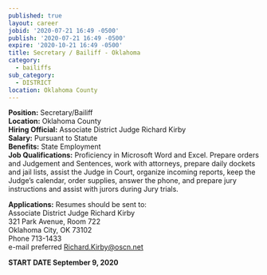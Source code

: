 ```yaml
---
published: true
layout: career
jobid: '2020-07-21 16:49 -0500'
publish: '2020-07-21 16:49 -0500'
expire: '2020-10-21 16:49 -0500'
title: Secretary / Bailiff - Oklahoma
category:
  - bailiffs
sub_category:
  - DISTRICT
location: Oklahoma County
---
```

**Position:** Secretary/Bailiff  
**Location:** Oklahoma County  
**Hiring Official:** Associate District Judge Richard Kirby  
**Salary:** Pursuant to Statute  
**Benefits:** State Employment  
**Job Qualifications:** Proficiency in Microsoft Word and Excel. Prepare orders and Judgement and Sentences, work with attorneys, prepare daily dockets and jail lists, assist the Judge in Court, organize incoming reports, keep the Judge’s calendar, order supplies, answer the phone, and prepare jury instructions and assist with jurors during Jury trials.

**Applications:** Resumes should be sent to:  
Associate District Judge Richard Kirby  
321 Park Avenue, Room 722  
Oklahoma City, OK  73102  
Phone 713-1433  
e-mail preferred [Richard.Kirby@oscn.net](mailto:Richard.Kirby@oscn.net)

**START DATE September 9, 2020**
